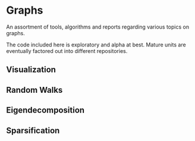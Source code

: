 Graphs
==========

An assortment of tools, algorithms and reports regarding various
topics on graphs. 

The code included here is exploratory and alpha at best. Mature units are eventually
factored out into different repositories. 

Visualization
-------------

Random Walks
------------

Eigendecomposition
------------------

Sparsification
--------------

